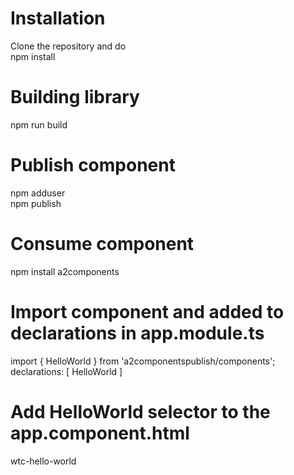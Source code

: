# Installation
Clone the repository and do </br>
npm install </br>

# Building library
npm run build </br>

# Publish component
npm adduser </br>
npm publish </br>

# Consume component
npm install a2components </br>

# Import component and added to declarations in app.module.ts
import { HelloWorld } from 'a2componentspublish/components'; </br>
declarations: [
    HelloWorld
  ] </br>

# Add HelloWorld selector to the app.component.html
wtc-hello-world